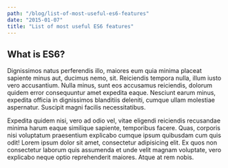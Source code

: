 ```yaml
---
path: "/blog/list-of-most-useful-es6-features"
date: "2015-01-07"
title: "List of most useful ES6 features"
---
```


## What is ES6?

Dignissimos natus perferendis illo, maiores eum quia minima placeat sapiente minus aut, ducimus nemo, sit. Reiciendis tempora nulla, illum iusto vero accusantium. Nulla minus, sunt eos accusamus reiciendis, dolorum quidem error consequuntur amet expedita eaque. Nesciunt earum minus, expedita officia in dignissimos blanditiis deleniti, cumque ullam molestiae aspernatur. Suscipit magni facilis necessitatibus.

Expedita quidem nisi, vero ad odio vel, vitae eligendi reiciendis recusandae minima harum eaque similique sapiente, temporibus facere. Quas, corporis nisi voluptatum praesentium explicabo cumque ipsum quibusdam cum quis odit!
Lorem ipsum dolor sit amet, consectetur adipisicing elit. Ex quos non consectetur laborum quis assumenda et unde velit magnam voluptate, vero explicabo neque optio reprehenderit maiores. Atque at rem nobis.
